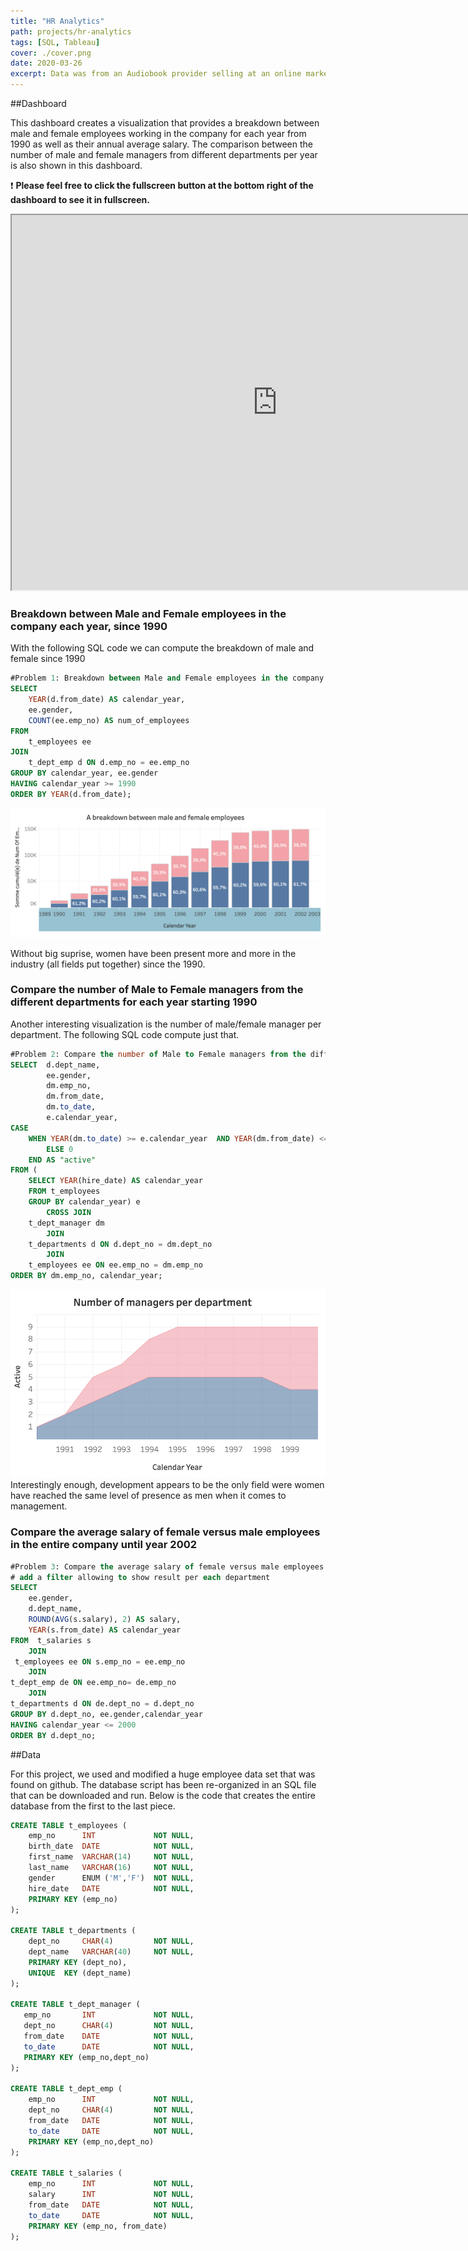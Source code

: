 ```yaml
---
title: "HR Analytics"
path: projects/hr-analytics
tags: [SQL, Tableau]
cover: ./cover.png
date: 2020-03-26
excerpt: Data was from an Audiobook provider selling at an online market place. Data is composed of the information on sales and reviews that we'll use to determine its correlation and how average review change overtime.
---
```

##Dashboard

This dashboard creates a visualization that provides a breakdown between male and female employees working in the company for each year from 1990 as well as their annual average salary. The comparison between the number of male and female managers from different departments per year is also shown in this dashboard.

❗ **Please feel free to click the fullscreen button at the bottom right of the dashboard to see it in fullscreen.**
<iframe src="https://public.tableau.com/views/Employees_16162571419100/Dashboard1?:showVizHome=no&:embed=true" width="850" height="600" allowfullscreen="true"></iframe> 

### Breakdown between Male and Female employees in the company each year, since 1990
With the following SQL code we can compute the breakdown of male and female since 1990
```sql
#Problem 1: Breakdown between Male and Female employees in the company each year, since 1990
SELECT  
	YEAR(d.from_date) AS calendar_year,
    ee.gender,
    COUNT(ee.emp_no) AS num_of_employees
FROM
	t_employees ee
JOIN 
	t_dept_emp d ON d.emp_no = ee.emp_no
GROUP BY calendar_year, ee.gender
HAVING calendar_year >= 1990
ORDER BY YEAR(d.from_date);
```

<img src="men_women_breakdown.png">

Without big suprise, women have been present more and more in the industry (all fields put together) since the 1990.

### Compare the number of Male to Female managers from the different departments for each year starting 1990
Another interesting visualization is the number of male/female manager per department. The following SQL code compute just that.
```sql
#Problem 2: Compare the number of Male to Female managers from the different departments for each year starting 1990
SELECT  d.dept_name,
		ee.gender,
        dm.emp_no,
        dm.from_date,
        dm.to_date,
        e.calendar_year,
CASE 
	WHEN YEAR(dm.to_date) >= e.calendar_year  AND YEAR(dm.from_date) <= e.calendar_year THEN 1
		ELSE 0
	END AS "active"	
FROM (
	SELECT YEAR(hire_date) AS calendar_year
	FROM t_employees
    GROUP BY calendar_year) e
		CROSS JOIN
	t_dept_manager dm
		JOIN
	t_departments d ON d.dept_no = dm.dept_no
		JOIN
	t_employees ee ON ee.emp_no = dm.emp_no
ORDER BY dm.emp_no, calendar_year;
```
<img src="number_managers.png">
Interestingly enough, development appears to be the only field were women have reached the same level of presence as men when it comes to management.

### Compare the average salary of female versus male employees in the entire company until year 2002
```sql
#Problem 3: Compare the average salary of female versus male employees in the entire company until year 2002
# add a filter allowing to show result per each department
SELECT 
	ee.gender,
    d.dept_name,
	ROUND(AVG(s.salary), 2) AS salary,
    YEAR(s.from_date) AS calendar_year
FROM  t_salaries s
	JOIN
 t_employees ee ON s.emp_no = ee.emp_no 
	JOIN
t_dept_emp de ON ee.emp_no= de.emp_no
	JOIN
t_departments d ON de.dept_no = d.dept_no
GROUP BY d.dept_no, ee.gender,calendar_year
HAVING calendar_year <= 2000
ORDER BY d.dept_no;
```

<!-- Furthermore, an SQL stored procedure was created to allow you to obtain the average male and female salary per department within a certain salary range (excluding those who earned less than $50,000  and not greater than  $90,000). 

-code problem 4-

Lastly, using the  filter allows you to see categorized results by department. -->

##Data

For this project, we used and modified a huge employee data set that was found on github. The database script has been re-organized in an SQL file that can be downloaded and run. Below is the code that creates the entire database from the first to the last piece. 

```sql
CREATE TABLE t_employees (
    emp_no      INT		        NOT NULL,
    birth_date  DATE            NOT NULL,
    first_name  VARCHAR(14)     NOT NULL,
    last_name   VARCHAR(16)     NOT NULL,
    gender      ENUM ('M','F')  NOT NULL,    
    hire_date   DATE            NOT NULL,
    PRIMARY KEY (emp_no)
);

CREATE TABLE t_departments (
    dept_no     CHAR(4)         NOT NULL,
    dept_name   VARCHAR(40)     NOT NULL,
    PRIMARY KEY (dept_no),
    UNIQUE  KEY (dept_name)
);

CREATE TABLE t_dept_manager (
   emp_no       INT             NOT NULL,
   dept_no      CHAR(4)         NOT NULL,
   from_date    DATE            NOT NULL,
   to_date      DATE            NOT NULL,
   PRIMARY KEY (emp_no,dept_no)
); 

CREATE TABLE t_dept_emp (
    emp_no      INT             NOT NULL,
    dept_no     CHAR(4)         NOT NULL,
    from_date   DATE            NOT NULL,
    to_date     DATE            NOT NULL,
    PRIMARY KEY (emp_no,dept_no)
);

CREATE TABLE t_salaries (
    emp_no      INT             NOT NULL,
    salary      INT             NOT NULL,
    from_date   DATE            NOT NULL,
    to_date     DATE            NOT NULL,
    PRIMARY KEY (emp_no, from_date)
);
```

<!-- Here are the following columns in the employee database with the respective schema. -->
